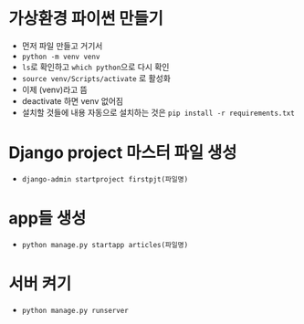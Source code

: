# 가상환경 파이썬 만들기

- 먼저 파일 만들고 거기서 
- `python -m venv venv`
- `ls`로 확인하고 `which python`으로 다시 확인
- `source venv/Scripts/activate` 로 활성화
- 이제 (venv)라고 뜸
- deactivate 하면 venv 없어짐
- 설치할 것들에 내용 자동으로 설치하는 것은 `pip install -r requirements.txt`



# Django project 마스터 파일 생성

- `django-admin startproject firstpjt(파일명)`

# app들 생성

- `python manage.py startapp articles(파일명)`

# 서버 켜기

- `python manage.py runserver`

